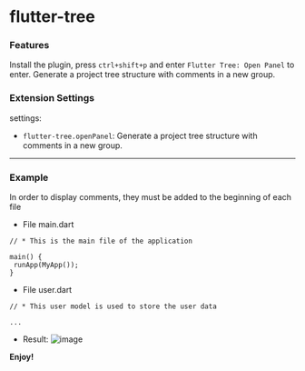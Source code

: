 # flutter-tree

### Features

Install the plugin, press ```ctrl+shift+p``` and enter ```Flutter Tree: Open Panel``` to enter. Generate a project tree structure with comments in a new group.

### Extension Settings

settings:

- ```flutter-tree.openPanel```: Generate a project tree structure with comments in a new group.

---

### Example

In order to display comments, they must be added to the beginning of each file

- File main.dart
 ```
// * This is the main file of the application

main() {
  runApp(MyApp());
}
 ```

- File user.dart
```
// * This user model is used to store the user data

...
```

- Result:
![image](https://github.com/B3TsT/flutter-tree/assets/87993847/3335d97d-fa1d-4fb7-8d2d-09017e6f30bd)

**Enjoy!**
